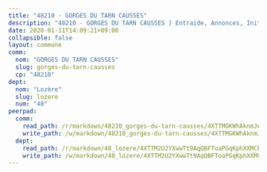 ```yaml
---
title: "48210 - GORGES DU TARN CAUSSES"
description: "48210 - GORGES DU TARN CAUSSES | Entraide, Annonces, Initiatives"
date: 2020-01-11T14:09:21+09:00
collapsible: false
layout: commune
comm:
  nom: "GORGES DU TARN CAUSSES"
  slug: gorges-du-tarn-causses
  cp: "48210"
dept:
  nom: "Lozère"
  slug: lozere
  num: "48"
peerpad:
  comm:
    read_path: /r/markdown/48210_gorges-du-tarn-causses/4XTTMGKWhAknmJeZUc1CtCLdMksyDSyBv9MRfRU1H33APsCT6
    write_path: /w/markdown/48210_gorges-du-tarn-causses/4XTTMGKWhAknmJeZUc1CtCLdMksyDSyBv9MRfRU1H33APsCT6-K3TgUjGW5gbNQRYu23h8ArCxAoDLemMDF6ZM6xecszdFsZprK8CRLKnBFfrre92xDo9iUYpRzqMtFrJvjtjaGsByADuQBwyjaNFmpqVyKm4d2K11hZiUyMkTAsC2Rk9ggoV3Df56
  dept:
    read_path: /r/markdown/48_lozere/4XTTM2U2YXwwTt9AqQBFToaPGqKphXXMCbRQJd3ieCWApZKhp
    write_path: /w/markdown/48_lozere/4XTTM2U2YXwwTt9AqQBFToaPGqKphXXMCbRQJd3ieCWApZKhp-K3TgU8LFw2VbEvF8YT63nrQb5nBCHp3LkChLkTGaYr9v91U6euBJvc2gC6ZE26iQLtBcf6bgLU5YQs5jKcnyLY5qYAH3MFy4H4ZDybCAkb97J6HGTY7nKmFopGDHEk7j5murpeJa
---
```


